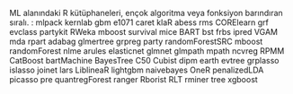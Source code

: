 ML alanındaki R kütüphaneleri, ençok algoritma veya fonksiyon barındıran sıralı.
:
mlpack
kernlab
gbm
e1071
caret
klaR
abess
rms
CORElearn
grf
evclass
partykit
RWeka
mboost
survival
mice
BART
bst
frbs
ipred
VGAM
mda
rpart
adabag
glmertree
grpreg
party
randomForestSRC
mboost
randomForest
nlme
arules
elasticnet
glmnet
glmpath
mpath
ncvreg
RPMM
CatBoost
bartMachine
BayesTree
C50
Cubist
dipm
earth
evtree
grplasso
islasso
joinet
lars
LiblineaR
lightgbm
naivebayes
OneR
penalizedLDA
picasso
pre
quantregForest
ranger
Rborist
RLT
rminer
tree
xgboost
